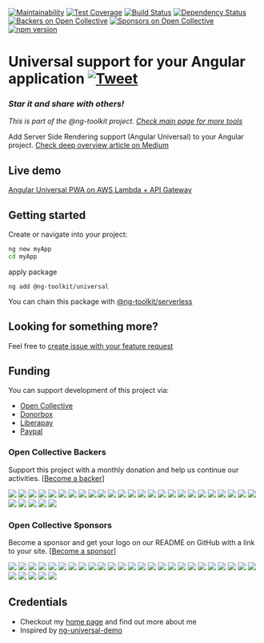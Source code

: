 [![Maintainability](https://api.codeclimate.com/v1/badges/feb1889ed8bd09672fae/maintainability)](https://codeclimate.com/github/maciejtreder/ng-toolkit/maintainability)
[![Test Coverage](https://api.codeclimate.com/v1/badges/feb1889ed8bd09672fae/test_coverage)](https://codeclimate.com/github/maciejtreder/ng-toolkit/test_coverage) 
[![Build Status](https://travis-ci.org/maciejtreder/ng-toolkit.png)](https://travis-ci.org/maciejtreder/ng-toolkit)
[![Dependency Status](https://david-dm.org/maciejtreder/ng-toolkit.svg)](https://david-dm.org/maciejtreder/ng-toolkit)
[![Backers on Open Collective](https://opencollective.com/ng-toolkit/backers/badge.svg)](#backers) 
[![Sponsors on Open Collective](https://opencollective.com/ng-toolkit/sponsors/badge.svg)](#sponsors)
[![npm version](https://badge.fury.io/js/%40ng-toolkit%2Funiversal.svg)](https://badge.fury.io/js/%40ng-toolkit%2Fserverless)

# Universal support for your Angular application [![Tweet](https://img.shields.io/twitter/url/http/shields.io.svg?style=social&logo=twitter)](https://twitter.com/intent/tweet?text=Just%20started%20using%20@ng-toolkit/universal&url=https://github.com/maciejtreder/ng-toolkit&via=maciejtreder&hashtags=angular,pwa,webapp,software,developers,serverless,firebase)

### _**Star it and share with others!**_
_This is part of the @ng-toolkit project. [Check main page for more tools](https://github.com/maciejtreder/ng-toolkit)_

Add Server Side Rendering support (Angular Universal) to your Angular project.
[Check deep overview article on Medium](https://medium.com/@maciejtreder/angular-server-side-rendering-with-ng-toolkit-universal-c08479ca688)

## Live demo
[Angular Universal PWA on AWS Lambda + API Gateway](https://www.angular-toolkit.maciejtreder.com)

## Getting started
Create or navigate into your project:
```bash
ng new myApp
cd myApp
```
apply package

```
ng add @ng-toolkit/universal
```

You can chain this package with [@ng-toolkit/serverless](https://github.com/maciejtreder/ng-toolkit/blob/master/schematics/serverless)

## <a name="question"></a> Looking for something more?
Feel free to [create issue with your feature request](https://github.com/maciejtreder/angular-toolkit/issues/new)

## <a name="funding"></a> Funding

You can support development of this project via:
- [Open Collective](https://opencollective.com/ng-toolkit)
- [Donorbox](https://donorbox.org/ng-toolkit)
- [Liberapay](https://liberapay.com/maciejtreder/donate)
- [Paypal](https://www.paypal.me/ngtoolkit)


### Open Collective Backers

Support this project with a monthly donation and help us continue our activities. [[Become a backer](https://opencollective.com/ng-toolkit#backer)]

<a href="https://opencollective.com/ng-toolkit/backer/0/website" target="_blank"><img src="https://opencollective.com/ng-toolkit/backer/0/avatar.svg"></a>
<a href="https://opencollective.com/ng-toolkit/backer/1/website" target="_blank"><img src="https://opencollective.com/ng-toolkit/backer/1/avatar.svg"></a>
<a href="https://opencollective.com/ng-toolkit/backer/2/website" target="_blank"><img src="https://opencollective.com/ng-toolkit/backer/2/avatar.svg"></a>
<a href="https://opencollective.com/ng-toolkit/backer/3/website" target="_blank"><img src="https://opencollective.com/ng-toolkit/backer/3/avatar.svg"></a>
<a href="https://opencollective.com/ng-toolkit/backer/4/website" target="_blank"><img src="https://opencollective.com/ng-toolkit/backer/4/avatar.svg"></a>
<a href="https://opencollective.com/ng-toolkit/backer/5/website" target="_blank"><img src="https://opencollective.com/ng-toolkit/backer/5/avatar.svg"></a>
<a href="https://opencollective.com/ng-toolkit/backer/6/website" target="_blank"><img src="https://opencollective.com/ng-toolkit/backer/6/avatar.svg"></a>
<a href="https://opencollective.com/ng-toolkit/backer/7/website" target="_blank"><img src="https://opencollective.com/ng-toolkit/backer/7/avatar.svg"></a>
<a href="https://opencollective.com/ng-toolkit/backer/8/website" target="_blank"><img src="https://opencollective.com/ng-toolkit/backer/8/avatar.svg"></a>
<a href="https://opencollective.com/ng-toolkit/backer/9/website" target="_blank"><img src="https://opencollective.com/ng-toolkit/backer/9/avatar.svg"></a>
<a href="https://opencollective.com/ng-toolkit/backer/10/website" target="_blank"><img src="https://opencollective.com/ng-toolkit/backer/10/avatar.svg"></a>
<a href="https://opencollective.com/ng-toolkit/backer/11/website" target="_blank"><img src="https://opencollective.com/ng-toolkit/backer/11/avatar.svg"></a>
<a href="https://opencollective.com/ng-toolkit/backer/12/website" target="_blank"><img src="https://opencollective.com/ng-toolkit/backer/12/avatar.svg"></a>
<a href="https://opencollective.com/ng-toolkit/backer/13/website" target="_blank"><img src="https://opencollective.com/ng-toolkit/backer/13/avatar.svg"></a>
<a href="https://opencollective.com/ng-toolkit/backer/14/website" target="_blank"><img src="https://opencollective.com/ng-toolkit/backer/14/avatar.svg"></a>
<a href="https://opencollective.com/ng-toolkit/backer/15/website" target="_blank"><img src="https://opencollective.com/ng-toolkit/backer/15/avatar.svg"></a>
<a href="https://opencollective.com/ng-toolkit/backer/16/website" target="_blank"><img src="https://opencollective.com/ng-toolkit/backer/16/avatar.svg"></a>
<a href="https://opencollective.com/ng-toolkit/backer/17/website" target="_blank"><img src="https://opencollective.com/ng-toolkit/backer/17/avatar.svg"></a>
<a href="https://opencollective.com/ng-toolkit/backer/18/website" target="_blank"><img src="https://opencollective.com/ng-toolkit/backer/18/avatar.svg"></a>
<a href="https://opencollective.com/ng-toolkit/backer/19/website" target="_blank"><img src="https://opencollective.com/ng-toolkit/backer/19/avatar.svg"></a>
<a href="https://opencollective.com/ng-toolkit/backer/20/website" target="_blank"><img src="https://opencollective.com/ng-toolkit/backer/20/avatar.svg"></a>
<a href="https://opencollective.com/ng-toolkit/backer/21/website" target="_blank"><img src="https://opencollective.com/ng-toolkit/backer/21/avatar.svg"></a>
<a href="https://opencollective.com/ng-toolkit/backer/22/website" target="_blank"><img src="https://opencollective.com/ng-toolkit/backer/22/avatar.svg"></a>
<a href="https://opencollective.com/ng-toolkit/backer/23/website" target="_blank"><img src="https://opencollective.com/ng-toolkit/backer/23/avatar.svg"></a>
<a href="https://opencollective.com/ng-toolkit/backer/24/website" target="_blank"><img src="https://opencollective.com/ng-toolkit/backer/24/avatar.svg"></a>
<a href="https://opencollective.com/ng-toolkit/backer/25/website" target="_blank"><img src="https://opencollective.com/ng-toolkit/backer/25/avatar.svg"></a>
<a href="https://opencollective.com/ng-toolkit/backer/26/website" target="_blank"><img src="https://opencollective.com/ng-toolkit/backer/26/avatar.svg"></a>
<a href="https://opencollective.com/ng-toolkit/backer/27/website" target="_blank"><img src="https://opencollective.com/ng-toolkit/backer/27/avatar.svg"></a>
<a href="https://opencollective.com/ng-toolkit/backer/28/website" target="_blank"><img src="https://opencollective.com/ng-toolkit/backer/28/avatar.svg"></a>
<a href="https://opencollective.com/ng-toolkit/backer/29/website" target="_blank"><img src="https://opencollective.com/ng-toolkit/backer/29/avatar.svg"></a>

### Open Collective Sponsors

Become a sponsor and get your logo on our README on GitHub with a link to your site. [[Become a sponsor](https://opencollective.com/ng-toolkit#sponsor)]

<a href="https://opencollective.com/ng-toolkit/sponsor/0/website" target="_blank"><img src="https://opencollective.com/ng-toolkit/sponsor/0/avatar.svg"></a>
<a href="https://opencollective.com/ng-toolkit/sponsor/1/website" target="_blank"><img src="https://opencollective.com/ng-toolkit/sponsor/1/avatar.svg"></a>
<a href="https://opencollective.com/ng-toolkit/sponsor/2/website" target="_blank"><img src="https://opencollective.com/ng-toolkit/sponsor/2/avatar.svg"></a>
<a href="https://opencollective.com/ng-toolkit/sponsor/3/website" target="_blank"><img src="https://opencollective.com/ng-toolkit/sponsor/3/avatar.svg"></a>
<a href="https://opencollective.com/ng-toolkit/sponsor/4/website" target="_blank"><img src="https://opencollective.com/ng-toolkit/sponsor/4/avatar.svg"></a>
<a href="https://opencollective.com/ng-toolkit/sponsor/5/website" target="_blank"><img src="https://opencollective.com/ng-toolkit/sponsor/5/avatar.svg"></a>
<a href="https://opencollective.com/ng-toolkit/sponsor/6/website" target="_blank"><img src="https://opencollective.com/ng-toolkit/sponsor/6/avatar.svg"></a>
<a href="https://opencollective.com/ng-toolkit/sponsor/7/website" target="_blank"><img src="https://opencollective.com/ng-toolkit/sponsor/7/avatar.svg"></a>
<a href="https://opencollective.com/ng-toolkit/sponsor/8/website" target="_blank"><img src="https://opencollective.com/ng-toolkit/sponsor/8/avatar.svg"></a>
<a href="https://opencollective.com/ng-toolkit/sponsor/9/website" target="_blank"><img src="https://opencollective.com/ng-toolkit/sponsor/9/avatar.svg"></a>
<a href="https://opencollective.com/ng-toolkit/sponsor/10/website" target="_blank"><img src="https://opencollective.com/ng-toolkit/sponsor/10/avatar.svg"></a>
<a href="https://opencollective.com/ng-toolkit/sponsor/11/website" target="_blank"><img src="https://opencollective.com/ng-toolkit/sponsor/11/avatar.svg"></a>
<a href="https://opencollective.com/ng-toolkit/sponsor/12/website" target="_blank"><img src="https://opencollective.com/ng-toolkit/sponsor/12/avatar.svg"></a>
<a href="https://opencollective.com/ng-toolkit/sponsor/13/website" target="_blank"><img src="https://opencollective.com/ng-toolkit/sponsor/13/avatar.svg"></a>
<a href="https://opencollective.com/ng-toolkit/sponsor/14/website" target="_blank"><img src="https://opencollective.com/ng-toolkit/sponsor/14/avatar.svg"></a>
<a href="https://opencollective.com/ng-toolkit/sponsor/15/website" target="_blank"><img src="https://opencollective.com/ng-toolkit/sponsor/15/avatar.svg"></a>
<a href="https://opencollective.com/ng-toolkit/sponsor/16/website" target="_blank"><img src="https://opencollective.com/ng-toolkit/sponsor/16/avatar.svg"></a>
<a href="https://opencollective.com/ng-toolkit/sponsor/17/website" target="_blank"><img src="https://opencollective.com/ng-toolkit/sponsor/17/avatar.svg"></a>
<a href="https://opencollective.com/ng-toolkit/sponsor/18/website" target="_blank"><img src="https://opencollective.com/ng-toolkit/sponsor/18/avatar.svg"></a>
<a href="https://opencollective.com/ng-toolkit/sponsor/19/website" target="_blank"><img src="https://opencollective.com/ng-toolkit/sponsor/19/avatar.svg"></a>
<a href="https://opencollective.com/ng-toolkit/sponsor/20/website" target="_blank"><img src="https://opencollective.com/ng-toolkit/sponsor/20/avatar.svg"></a>
<a href="https://opencollective.com/ng-toolkit/sponsor/21/website" target="_blank"><img src="https://opencollective.com/ng-toolkit/sponsor/21/avatar.svg"></a>
<a href="https://opencollective.com/ng-toolkit/sponsor/22/website" target="_blank"><img src="https://opencollective.com/ng-toolkit/sponsor/22/avatar.svg"></a>
<a href="https://opencollective.com/ng-toolkit/sponsor/23/website" target="_blank"><img src="https://opencollective.com/ng-toolkit/sponsor/23/avatar.svg"></a>
<a href="https://opencollective.com/ng-toolkit/sponsor/24/website" target="_blank"><img src="https://opencollective.com/ng-toolkit/sponsor/24/avatar.svg"></a>
<a href="https://opencollective.com/ng-toolkit/sponsor/25/website" target="_blank"><img src="https://opencollective.com/ng-toolkit/sponsor/25/avatar.svg"></a>
<a href="https://opencollective.com/ng-toolkit/sponsor/26/website" target="_blank"><img src="https://opencollective.com/ng-toolkit/sponsor/26/avatar.svg"></a>
<a href="https://opencollective.com/ng-toolkit/sponsor/27/website" target="_blank"><img src="https://opencollective.com/ng-toolkit/sponsor/27/avatar.svg"></a>
<a href="https://opencollective.com/ng-toolkit/sponsor/28/website" target="_blank"><img src="https://opencollective.com/ng-toolkit/sponsor/28/avatar.svg"></a>
<a href="https://opencollective.com/ng-toolkit/sponsor/29/website" target="_blank"><img src="https://opencollective.com/ng-toolkit/sponsor/29/avatar.svg"></a>





## <a name="credentials"></a> Credentials
* Checkout my [home page](https://www.maciejtreder.com) and find out more about me
* Inspired by [ng-universal-demo](https://github.com/FrozenPandaz/ng-universal-demo)
